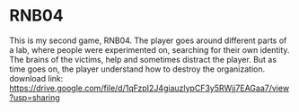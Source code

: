 # RNB04
This is my second game, RNB04.
The player goes around different parts of a lab, where people were experimented on, searching for their own identity.
The brains of the victims, help and sometimes distract the player.
But as time goes on, the player understand how to destroy the organization.
download link: https://drive.google.com/file/d/1qFzpI2J4giauzlypCF3y5RWjj7EAGaa7/view?usp=sharing
